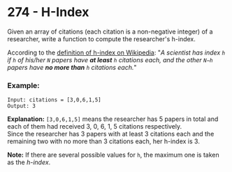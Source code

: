# 274 - H-Index

Given an array of citations (each citation is a non-negative integer) of a researcher, write a function to compute the researcher's h-index.

According to the [definition of h-index on Wikipedia](https://en.wikipedia.org/wiki/H-index): "*A scientist has index `h` if `h` of his/her `N` papers have **at least** `h` citations each, and the other `N−h` papers have **no more than** `h` citations each.*"

### Example:
```
Input: citations = [3,0,6,1,5]
Output: 3
```
**Explanation:** `[3,0,6,1,5]` means the researcher has 5 papers in total and each of them had received 3, 0, 6, 1, 5 citations respectively. \
Since the researcher has 3 papers with at least 3 citations each and the remaining two with no more than 3 citations each, her h-index is 3.

**Note:** If there are several possible values for `h`, the maximum one is taken as the *h-index*.